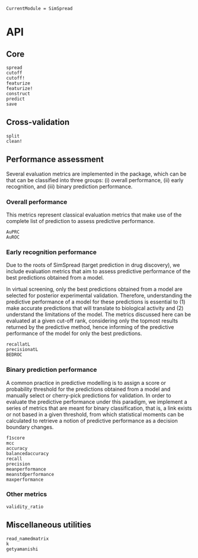 ```@meta
CurrentModule = SimSpread
```

# API
## Core
```@docs
spread
cutoff
cutoff!
featurize
featurize!
construct
predict
save
```
## Cross-validation 
```@docs
split
clean!
```

## Performance assessment
Several evaluation metrics are implemented in the package, which can be that can be classified
into three groups: (i) overall performance, (ii) early recognition, and (iii) binary prediction 
performance.

### Overall performance
This metrics represent classical evaluation metrics that make use of the complete list of
prediction to assess predictive performance.
```@docs
AuPRC
AuROC
```

### Early recognition performance
Due to the roots of SimSpread (target prediction in drug discovery), we include evaluation
metrics that aim to assess predictive performance of the best predictions obtained from a model.

In virtual screening, only the best predictions obtained from a model are selected for
posterior experimental validation. Therefore, understanding the predictive performance of a
model for these predictions is essential to (1) make accurate predictions that will translate
to biological activity and (2) understand the limitations of the model. The metrics discussed
here can be evaluated at a given cut-off rank, considering only the topmost results returned
by the predictive method, hence informing of the predictive performance of the model for only
the best predictions.

```@docs
recallatL
precisionatL
BEDROC
```

### Binary prediction performance
A common practice in predictive modelling is to assign a score or probability threshold
for the predictions obtained from a model and manually select or cherry-pick predictions for
validation. In order to evaluate the predictive performance under this paradigm, we implement
a series of metrics that are meant for binary classification, that is, a link exists or not 
based in a given threshold, from which statistical moments can be calculated to retrieve a 
notion of predictive performance as a decision boundary changes.
```@docs
f1score
mcc
accuracy
balancedaccuracy
recall
precision
meanperformance
meanstdperformance
maxperformance
```

### Other metrics
```@docs
validity_ratio
```

## Miscellaneous utilities
```@docs
read_namedmatrix
k
getyamanishi
```
